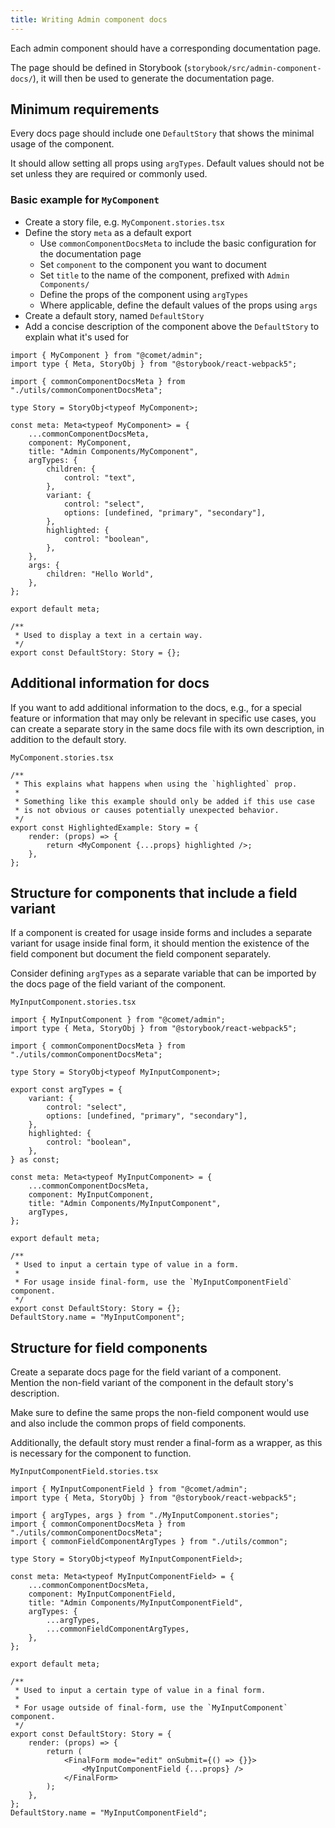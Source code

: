 ```yaml
---
title: Writing Admin component docs
---
```


Each admin component should have a corresponding documentation page.

The page should be defined in Storybook (`storybook/src/admin-component-docs/`), it will then be used to generate the documentation page.

## Minimum requirements

Every docs page should include one `DefaultStory` that shows the minimal usage of the component.

It should allow setting all props using `argTypes`. Default values should not be set unless they are required or commonly used.

### Basic example for `MyComponent`

- Create a story file, e.g. `MyComponent.stories.tsx`
- Define the story `meta` as a default export
    - Use `commonComponentDocsMeta` to include the basic configuration for the documentation page
    - Set `component` to the component you want to document
    - Set `title` to the name of the component, prefixed with `Admin Components/`
    - Define the props of the component using `argTypes`
    - Where applicable, define the default values of the props using `args`
- Create a default story, named `DefaultStory`
- Add a concise description of the component above the `DefaultStory` to explain what it's used for

```tsx
import { MyComponent } from "@comet/admin";
import type { Meta, StoryObj } from "@storybook/react-webpack5";

import { commonComponentDocsMeta } from "./utils/commonComponentDocsMeta";

type Story = StoryObj<typeof MyComponent>;

const meta: Meta<typeof MyComponent> = {
    ...commonComponentDocsMeta,
    component: MyComponent,
    title: "Admin Components/MyComponent",
    argTypes: {
        children: {
            control: "text",
        },
        variant: {
            control: "select",
            options: [undefined, "primary", "secondary"],
        },
        highlighted: {
            control: "boolean",
        },
    },
    args: {
        children: "Hello World",
    },
};

export default meta;

/**
 * Used to display a text in a certain way.
 */
export const DefaultStory: Story = {};
```

## Additional information for docs

If you want to add additional information to the docs, e.g., for a special feature or information that may only be relevant in specific use cases, you can create a separate story in the same docs file with its own description, in addition to the default story.

`MyComponent.stories.tsx`

```tsx
/**
 * This explains what happens when using the `highlighted` prop.
 *
 * Something like this example should only be added if this use case
 * is not obvious or causes potentially unexpected behavior.
 */
export const HighlightedExample: Story = {
    render: (props) => {
        return <MyComponent {...props} highlighted />;
    },
};
```

## Structure for components that include a field variant

If a component is created for usage inside forms and includes a separate variant for usage inside final form, it should mention the existence of the field component but document the field component separately.

Consider defining `argTypes` as a separate variable that can be imported by the docs page of the field variant of the component.

`MyInputComponent.stories.tsx`

```tsx
import { MyInputComponent } from "@comet/admin";
import type { Meta, StoryObj } from "@storybook/react-webpack5";

import { commonComponentDocsMeta } from "./utils/commonComponentDocsMeta";

type Story = StoryObj<typeof MyInputComponent>;

export const argTypes = {
    variant: {
        control: "select",
        options: [undefined, "primary", "secondary"],
    },
    highlighted: {
        control: "boolean",
    },
} as const;

const meta: Meta<typeof MyInputComponent> = {
    ...commonComponentDocsMeta,
    component: MyInputComponent,
    title: "Admin Components/MyInputComponent",
    argTypes,
};

export default meta;

/**
 * Used to input a certain type of value in a form.
 *
 * For usage inside final-form, use the `MyInputComponentField` component.
 */
export const DefaultStory: Story = {};
DefaultStory.name = "MyInputComponent";
```

## Structure for field components

Create a separate docs page for the field variant of a component.  
Mention the non-field variant of the component in the default story's description.

Make sure to define the same props the non-field component would use and also include the common props of field components.

Additionally, the default story must render a final-form as a wrapper, as this is necessary for the component to function.

`MyInputComponentField.stories.tsx`

```tsx
import { MyInputComponentField } from "@comet/admin";
import type { Meta, StoryObj } from "@storybook/react-webpack5";

import { argTypes, args } from "./MyInputComponent.stories";
import { commonComponentDocsMeta } from "./utils/commonComponentDocsMeta";
import { commonFieldComponentArgTypes } from "./utils/common";

type Story = StoryObj<typeof MyInputComponentField>;

const meta: Meta<typeof MyInputComponentField> = {
    ...commonComponentDocsMeta,
    component: MyInputComponentField,
    title: "Admin Components/MyInputComponentField",
    argTypes: {
        ...argTypes,
        ...commonFieldComponentArgTypes,
    },
};

export default meta;

/**
 * Used to input a certain type of value in a final form.
 *
 * For usage outside of final-form, use the `MyInputComponent` component.
 */
export const DefaultStory: Story = {
    render: (props) => {
        return (
            <FinalForm mode="edit" onSubmit={() => {}}>
                <MyInputComponentField {...props} />
            </FinalForm>
        );
    },
};
DefaultStory.name = "MyInputComponentField";
```
